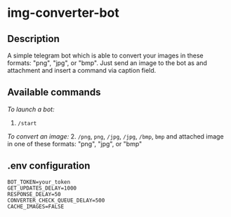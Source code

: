# img-converter-bot

## Description

A simple telegram bot which is able to convert your images in these formats:  "png", "jpg", or "bmp".
Just send an image to the bot as and attachment and insert a command via caption field.

## Available commands

*To launch a bot:*
1. `/start`

*To convert an image:*
2. `/png`, `png`, `/jpg`, `/jpg`, `/bmp`, `bmp` and attached image in one of these formats: "png", "jpg", or "bmp"

## .env configuration

```
BOT_TOKEN=your_token
GET_UPDATES_DELAY=1000
RESPONSE_DELAY=50
CONVERTER_CHECK_QUEUE_DELAY=500
CACHE_IMAGES=FALSE
```
